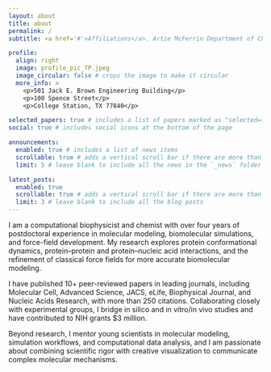 ```yaml
---
layout: about
title: about
permalink: /
subtitle: <a href='#'>Affiliations</a>. Artie McFerrin Department of Chemical Engineering, Texas A&M University.

profile:
  align: right
  image: profile_pic_TP.jpeg
  image_circular: false # crops the image to make it circular
  more_info: >
    <p>501 Jack E. Brown Engineering Building</p>
    <p>100 Spence Street</p>
    <p>College Station, TX 77840</p>

selected_papers: true # includes a list of papers marked as "selected={true}"
social: true # includes social icons at the bottom of the page

announcements:
  enabled: true # includes a list of news items
  scrollable: true # adds a vertical scroll bar if there are more than 3 news items
  limit: 5 # leave blank to include all the news in the `_news` folder

latest_posts:
  enabled: true
  scrollable: true # adds a vertical scroll bar if there are more than 3 new posts items
  limit: 3 # leave blank to include all the blog posts
---
```


I am a computational biophysicist and chemist with over four years of postdoctoral experience in molecular modeling, biomolecular simulations, and force-field development. My research explores protein conformational dynamics, protein–protein and protein–nucleic acid interactions, and the refinement of classical force fields for more accurate biomolecular modeling.

I have published 10+ peer-reviewed papers in leading journals, including Molecular Cell, Advanced Science, JACS, eLife, Biophysical Journal, and Nucleic Acids Research, with more than 250 citations. Collaborating closely with experimental groups, I bridge in silico and in vitro/in vivo studies and have contributed to NIH grants $3 million.

Beyond research, I mentor young scientists in molecular modeling, simulation workflows, and computational data analysis, and I am passionate about combining scientific rigor with creative visualization to communicate complex molecular mechanisms.
